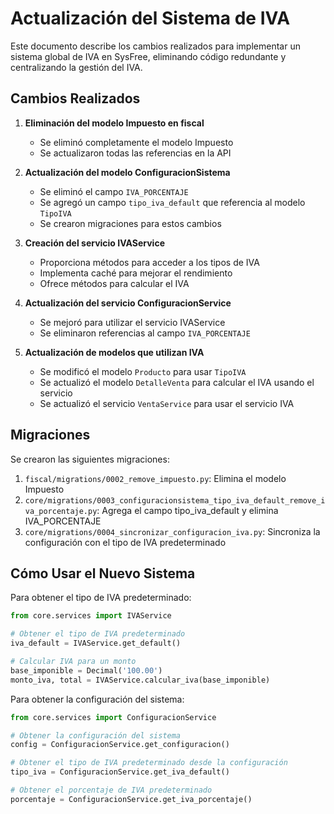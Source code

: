 # Actualización del Sistema de IVA

Este documento describe los cambios realizados para implementar un sistema global de IVA en SysFree, eliminando código redundante y centralizando la gestión del IVA.

## Cambios Realizados

1. **Eliminación del modelo Impuesto en fiscal**
   - Se eliminó completamente el modelo Impuesto
   - Se actualizaron todas las referencias en la API

2. **Actualización del modelo ConfiguracionSistema**
   - Se eliminó el campo `IVA_PORCENTAJE`
   - Se agregó un campo `tipo_iva_default` que referencia al modelo `TipoIVA`
   - Se crearon migraciones para estos cambios

3. **Creación del servicio IVAService**
   - Proporciona métodos para acceder a los tipos de IVA
   - Implementa caché para mejorar el rendimiento
   - Ofrece métodos para calcular el IVA

4. **Actualización del servicio ConfiguracionService**
   - Se mejoró para utilizar el servicio IVAService
   - Se eliminaron referencias al campo `IVA_PORCENTAJE`

5. **Actualización de modelos que utilizan IVA**
   - Se modificó el modelo `Producto` para usar `TipoIVA`
   - Se actualizó el modelo `DetalleVenta` para calcular el IVA usando el servicio
   - Se actualizó el servicio `VentaService` para usar el servicio IVA

## Migraciones

Se crearon las siguientes migraciones:

1. `fiscal/migrations/0002_remove_impuesto.py`: Elimina el modelo Impuesto
2. `core/migrations/0003_configuracionsistema_tipo_iva_default_remove_iva_porcentaje.py`: Agrega el campo tipo_iva_default y elimina IVA_PORCENTAJE
3. `core/migrations/0004_sincronizar_configuracion_iva.py`: Sincroniza la configuración con el tipo de IVA predeterminado

## Cómo Usar el Nuevo Sistema

Para obtener el tipo de IVA predeterminado:

```python
from core.services import IVAService

# Obtener el tipo de IVA predeterminado
iva_default = IVAService.get_default()

# Calcular IVA para un monto
base_imponible = Decimal('100.00')
monto_iva, total = IVAService.calcular_iva(base_imponible)
```

Para obtener la configuración del sistema:

```python
from core.services import ConfiguracionService

# Obtener la configuración del sistema
config = ConfiguracionService.get_configuracion()

# Obtener el tipo de IVA predeterminado desde la configuración
tipo_iva = ConfiguracionService.get_iva_default()

# Obtener el porcentaje de IVA predeterminado
porcentaje = ConfiguracionService.get_iva_porcentaje()
```
